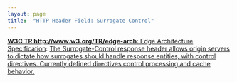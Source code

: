 ```yaml
---
layout: page
title:  "HTTP Header Field: Surrogate-Control"
---
```


[**W3C TR http://www.w3.org/TR/edge-arch**: Edge Architecture Specification](/specs/W3C/TR/edge-arch "This document defines the Edge Architecture, which extend the Web infrastructure through the use of HTTP surrogates - intermediaries that act on behalf of an origin server."): [The Surrogate-Control response header allows origin servers to dictate how surrogates should handle response entities, with control directives. Currently defined directives control processing and cache behavior.]()

